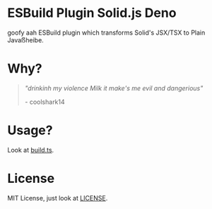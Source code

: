 # ESBuild Plugin Solid.js Deno
goofy aah ESBuild plugin which transforms Solid's JSX/TSX to Plain Javaẞheibe.

# Why?
> *"drinkinh my violence Milk it make's me evil and dangerious"*
>
> \- coolshark14

# Usage?
Look at [build.ts](./test/build.ts).

# License
MIT License, just look at [LICENSE](./LICENSE).
